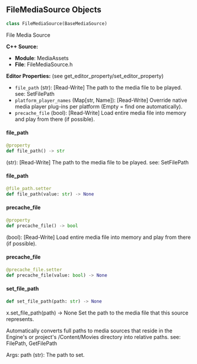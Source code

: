 ## FileMediaSource Objects

```python
class FileMediaSource(BaseMediaSource)
```

File Media Source

**C++ Source:**

- **Module**: MediaAssets
- **File**: FileMediaSource.h

**Editor Properties:** (see get_editor_property/set_editor_property)

- ``file_path`` (str):  [Read-Write] The path to the media file to be played.
  see: SetFilePath
- ``platform_player_names`` (Map[str, Name]):  [Read-Write] Override native media player plug-ins per platform (Empty = find one automatically).
- ``precache_file`` (bool):  [Read-Write] Load entire media file into memory and play from there (if possible).

<a id="unreal.FileMediaSource.file_path"></a>

#### file_path

```python
@property
def file_path() -> str
```

(str):  [Read-Write] The path to the media file to be played.
see: SetFilePath

<a id="unreal.FileMediaSource.file_path"></a>

#### file_path

```python
@file_path.setter
def file_path(value: str) -> None
```

<a id="unreal.FileMediaSource.precache_file"></a>

#### precache_file

```python
@property
def precache_file() -> bool
```

(bool):  [Read-Write] Load entire media file into memory and play from there (if possible).

<a id="unreal.FileMediaSource.precache_file"></a>

#### precache_file

```python
@precache_file.setter
def precache_file(value: bool) -> None
```

<a id="unreal.FileMediaSource.set_file_path"></a>

#### set_file_path

```python
def set_file_path(path: str) -> None
```

x.set_file_path(path) -> None
Set the path to the media file that this source represents.

Automatically converts full paths to media sources that reside in the
Engine's or project's /Content/Movies directory into relative paths.
see: FilePath, GetFilePath

Args:
    path (str): The path to set.

<a id="unreal.MediaComponent"></a>